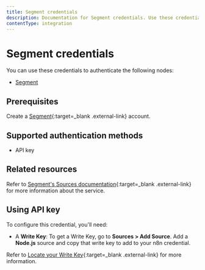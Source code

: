 ```yaml
---
title: Segment credentials
description: Documentation for Segment credentials. Use these credentials to authenticate Segment in n8n, a workflow automation platform.
contentType: integration
---
```


# Segment credentials

You can use these credentials to authenticate the following nodes:

- [Segment](/integrations/builtin/app-nodes/n8n-nodes-base.segment/)

## Prerequisites

Create a [Segment](https://segment.com/){:target=_blank .external-link} account.

## Supported authentication methods

- API key

## Related resources

Refer to [Segment's Sources documentation](https://segment.com/docs/connections/sources/){:target=_blank .external-link} for more information about the service.

## Using API key

To configure this credential, you'll need:

- A **Write Key**: To get a Write Key, go to **Sources > Add Source**. Add a **Node.js** source and copy that write key to add to your n8n credential.

Refer to [Locate your Write Key](https://segment.com/docs/connections/find-writekey/){:target=_blank .external-link} for more information.

